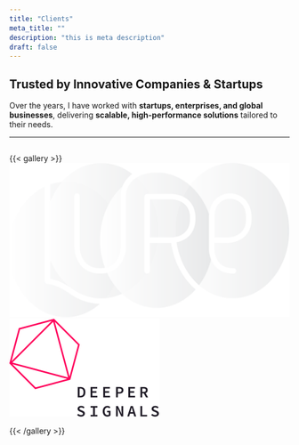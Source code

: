 ```yaml
---
title: "Clients"
meta_title: ""
description: "this is meta description"
draft: false
---
```


## **Trusted by Innovative Companies & Startups**  

Over the years, I have worked with **startups, enterprises, and global businesses**, delivering **scalable, high-performance solutions** tailored to their needs.  

---

##

{{< gallery >}}
  <img src="gallery/lure-logo.png" class="grid-w33" />
  <img src="gallery/deeper_signals.svg" class="grid-w33" />
  
{{< /gallery >}}
